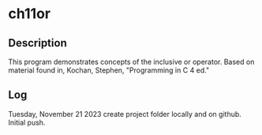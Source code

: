 # ch11or
## Description
This program demonstrates concepts of the inclusive or operator. Based on 
material found in, Kochan, Stephen, "Programming in C 4 ed."

## Log
Tuesday, November 21 2023
create project folder locally and on github. Initial push.
